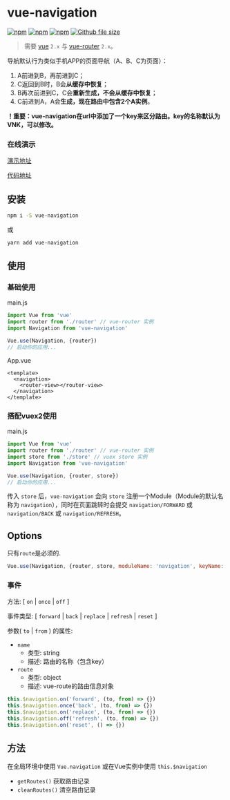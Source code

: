 # vue-navigation

[![npm](https://img.shields.io/npm/dm/vue-navigation.svg)](https://www.npmjs.com/package/vue-navigation)
[![npm](https://img.shields.io/npm/v/vue-navigation.svg)](https://www.npmjs.com/package/vue-navigation)<!-- [![npm (tag)](https://img.shields.io/npm/v/vue-navigation/next.svg)](https://www.npmjs.com/package/vue-navigation) -->
[![npm](https://img.shields.io/npm/l/vue-navigation.svg)](https://www.npmjs.com/package/vue-navigation)
[![Github file size](https://img.shields.io/github/size/zack24q/vue-navigation/dist/vue-navigation.esm.min.js.svg)](https://github.com/zack24q/vue-navigation/blob/master/dist/vue-navigation.esm.min.js)

> 需要 [vue](https://github.com/vuejs/vue) `2.x` 与 [vue-router](https://github.com/vuejs/vue-router) `2.x`。


导航默认行为类似手机APP的页面导航（A、B、C为页面）：

1. A前进到B，再前进到C；
2. C返回到B时，B会**从缓存中恢复**；
3. B再次前进到C，C会**重新生成，不会从缓存中恢复**；
4. C前进到A，A会**生成，现在路由中包含2个A实例**。

**！重要：vue-navigation在url中添加了一个key来区分路由。key的名称默认为VNK，可以修改。**

### 在线演示

[演示地址](https://zack24q.github.io/vue-navigation/examples/)

[代码地址](https://github.com/zack24q/vue-navigation/tree/master/examples)

## 安装

```bash
npm i -S vue-navigation
```

或

```bash
yarn add vue-navigation
```

## 使用

### 基础使用

main.js

```javascript
import Vue from 'vue'
import router from './router' // vue-router 实例
import Navigation from 'vue-navigation'

Vue.use(Navigation, {router})
// 启动你的应用...
```
App.vue

```vue
<template>
  <navigation>
    <router-view></router-view>
  </navigation>
</template>
```

### 搭配vuex2使用

main.js

```javascript
import Vue from 'vue'
import router from './router' // vue-router 实例
import store from './store' // vuex store 实例
import Navigation from 'vue-navigation'

Vue.use(Navigation, {router, store})
// 启动你的应用...
```

传入 `store` 后，`vue-navigation` 会向 `store` 注册一个Module（Module的默认名称为 `navigation`），同时在页面跳转时会提交 `navigation/FORWARD` 或 `navigation/BACK` 或 `navigation/REFRESH`。

## Options

只有`route`是必须的.

```javascript
Vue.use(Navigation, {router, store, moduleName: 'navigation', keyName: 'VNK'})
```

### 事件
方法: [ `on` | `once` | `off` ]

事件类型: [ `forward` | `back` | `replace` | `refresh` | `reset` ]

参数( `to` | `from` ) 的属性:
- `name`
  - 类型: string
  - 描述: 路由的名称（包含key）
- `route`
  - 类型: object
  - 描述: vue-route的路由信息对象

```javascript
this.$navigation.on('forward', (to, from) => {})
this.$navigation.once('back', (to, from) => {})
this.$navigation.on('replace', (to, from) => {})
this.$navigation.off('refresh', (to, from) => {})
this.$navigation.on('reset', () => {})
```

## 方法

在全局环境中使用 `Vue.navigation` 或在Vue实例中使用 `this.$navigation`

- `getRoutes()` 获取路由记录
- `cleanRoutes()` 清空路由记录
